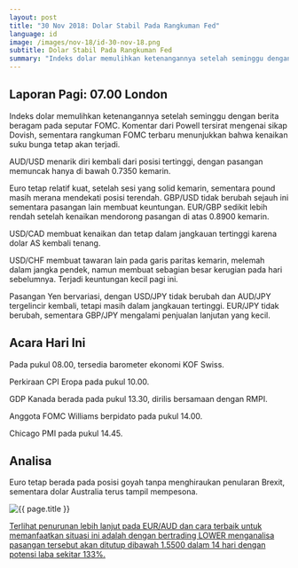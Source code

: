 ```yaml
---
layout: post
title: "30 Nov 2018: Dolar Stabil Pada Rangkuman Fed"
language: id
image: /images/nov-18/id-30-nov-18.png
subtitle: Dolar Stabil Pada Rangkuman Fed
summary: "Indeks dolar memulihkan ketenangannya setelah seminggu dengan berita beragam pada seputar FOMC. Komentar dari Powell tersirat mengenai sikap Dovish, sementara rangkuman FOMC terbaru menunjukkan bahwa kenaikan suku bunga tetap akan terjadi"
---
```

## Laporan Pagi: 07.00 London

Indeks dolar memulihkan ketenangannya setelah seminggu dengan berita beragam pada seputar FOMC. Komentar dari Powell tersirat mengenai sikap Dovish, sementara rangkuman FOMC terbaru menunjukkan bahwa kenaikan suku bunga tetap akan terjadi.

AUD/USD menarik diri kembali dari posisi tertinggi, dengan pasangan memuncak hanya di bawah 0.7350 kemarin.

Euro tetap relatif kuat, setelah sesi yang solid kemarin, sementara pound masih merana mendekati posisi terendah. GBP/USD tidak berubah sejauh ini sementara pasangan lain membuat keuntungan. EUR/GBP sedikit lebih rendah setelah kenaikan mendorong pasangan di atas 0.8900 kemarin.

USD/CAD membuat kenaikan dan tetap dalam jangkauan tertinggi karena dolar AS kembali tenang.

USD/CHF membuat tawaran lain pada garis paritas kemarin, melemah dalam jangka pendek, namun membuat sebagian besar kerugian pada hari sebelumnya. Terjadi keuntungan kecil pagi ini.

Pasangan Yen bervariasi, dengan USD/JPY tidak berubah dan AUD/JPY tergelincir kembali, tetapi masih dalam jangkauan tertinggi. EUR/JPY tidak berubah, sementara GBP/JPY mengalami penjualan lanjutan yang kecil.

## Acara Hari Ini

Pada pukul 08.00, tersedia barometer ekonomi KOF Swiss.

Perkiraan CPI Eropa pada pukul 10.00.

GDP Kanada berada pada pukul 13.30, dirilis bersamaan dengan RMPI.

Anggota FOMC Williams berpidato pada pukul 14.00.

Chicago PMI pada pukul 14.45.

## Analisa

Euro tetap berada pada posisi goyah tanpa menghiraukan penularan Brexit, sementara dolar Australia terus tampil mempesona.

<img src="{{ site.url }}/images/nov-18/id-30-nov-18.png" alt="{{ page.title }}" title="{{ page.title }}">

<a href="%LINK%%?currency=USD&market=forex&underlying=frxEURAUD&formname=higherlower&duration_amount=14&duration_units=d&amount=10&amount_type=stake&expiry_type=duration&barrier=1.5500" target="_blank">Terlihat penurunan lebih lanjut pada EUR/AUD dan cara terbaik untuk memanfaatkan situasi ini adalah dengan bertrading LOWER menganalisa pasangan tersebut akan ditutup dibawah 1.5500 dalam 14 hari dengan potensi laba sekitar 133%.</a>
